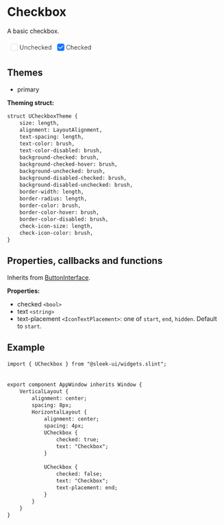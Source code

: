 
# Checkbox
A basic checkbox.  

![checkbox presentation](images/checkbox.png)

## Themes
- primary

**Theming struct:**
```slint
struct UCheckboxTheme {
	size: length,
	alignment: LayoutAlignment,
	text-spacing: length,
	text-color: brush,
	text-color-disabled: brush,
	background-checked: brush,
	background-checked-hover: brush,
	background-unchecked: brush,
	background-disabled-checked: brush,
	background-disabled-unchecked: brush,
	border-width: length,
	border-radius: length,
	border-color: brush,
	border-color-hover: brush,
	border-color-disabled: brush,
	check-icon-size: length,
	check-icon-color: brush,
}
```
  
## Properties, callbacks and functions
Inherits from [ButtonInterface](./button-interface.md).  

**Properties:**
- checked `<bool>`
- text `<string>`
- text-placement `<IconTextPlacement>`: one of `start`, `end`, `hidden`. Default to `start`.

## Example
```slint
import { UCheckbox } from "@sleek-ui/widgets.slint";


export component AppWindow inherits Window {
	VerticalLayout {
		alignment: center;
		spacing: 8px;
		HorizontalLayout {
            alignment: center;
			spacing: 4px;
            UCheckbox {
				checked: true;
				text: "Checkbox";
			}

			UCheckbox {
				checked: false;
				text: "Checkbox";
				text-placement: end;
			}
        }
	}
}
```
